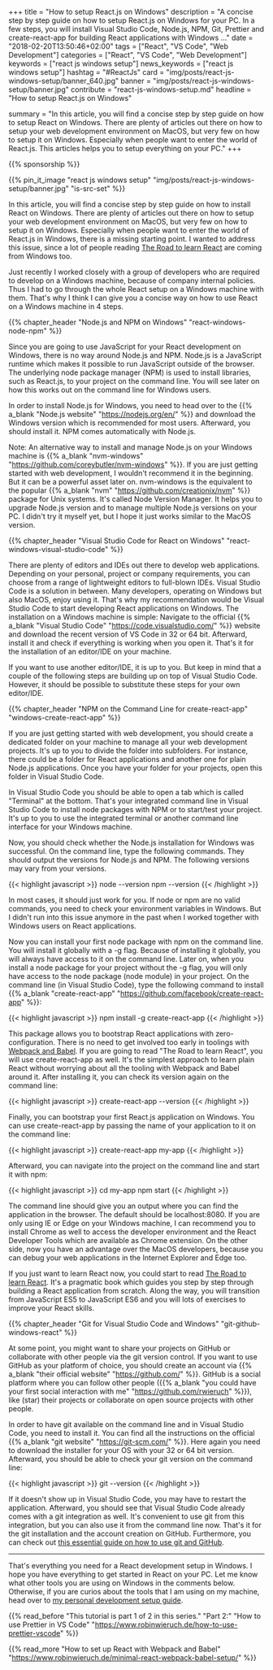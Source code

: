 +++
title = "How to setup React.js on Windows"
description = "A concise step by step guide on how to setup React.js on Windows for your PC. In a few steps, you will install Visual Studio Code, Node.js, NPM, Git, Prettier and create-react-app for building React applications with Windows ..."
date = "2018-02-20T13:50:46+02:00"
tags = ["React", "VS Code", "Web Development"]
categories = ["React", "VS Code", "Web Development"]
keywords = ["react js windows setup"]
news_keywords = ["react js windows setup"]
hashtag = "#ReactJs"
card = "img/posts/react-js-windows-setup/banner_640.jpg"
banner = "img/posts/react-js-windows-setup/banner.jpg"
contribute = "react-js-windows-setup.md"
headline = "How to setup React.js on Windows"

summary = "In this article, you will find a concise step by step guide on how to setup React on Windows. There are plenty of articles out there on how to setup your web development environment on MacOS, but very few on how to setup it on Windows. Especially when people want to enter the world of React.js. This articles helps you to setup everything on your PC."
+++

{{% sponsorship %}}

{{% pin_it_image "react js windows setup" "img/posts/react-js-windows-setup/banner.jpg" "is-src-set" %}}

In this article, you will find a concise step by step guide on how to install React on Windows. There are plenty of articles out there on how to setup your web development environment on MacOS, but very few on how to setup it on Windows. Especially when people want to enter the world of React.js in Windows, there is a missing starting point. I wanted to address this issue, since a lot of people reading [The Road to learn React](https://www.robinwieruch.de/the-road-to-learn-react/) are coming from Windows too.

Just recently I worked closely with a group of developers who are required to develop on a Windows machine, because of company internal policies. Thus I had to go through the whole React setup on a Windows machine with them. That's why I think I can give you a concise way on how to use React on a Windows machine in 4 steps.

{{% chapter_header "Node.js and NPM on Windows" "react-windows-node-npm" %}}

Since you are going to use JavaScript for your React development on Windows, there is no way around Node.js and NPM. Node.js is a JavaScript runtime which makes it possible to run JavaScript outside of the browser. The underlying node package manager (NPM) is used to install libraries, such as React.js, to your project on the command line. You will see later on how this works out on the command line for Windows users.

In order to install Node.js for Windows, you need to head over to the {{% a_blank "Node.js website" "https://nodejs.org/en/" %}} and download the Windows version which is recommended for most users. Afterward, you should install it. NPM comes automatically with Node.js.

Note: An alternative way to install and manage Node.js on your Windows machine is {{% a_blank "nvm-windows" "https://github.com/coreybutler/nvm-windows" %}}. If you are just getting started with web development, I wouldn't recommend it in the beginning. But it can be a powerful asset later on. nvm-windows is the equivalent to the popular {{% a_blank "nvm" "https://github.com/creationix/nvm" %}} package for Unix systems. It's called Node Version Manager. It helps you to upgrade Node.js version and to manage multiple Node.js versions on your PC. I didn't try it myself yet, but I hope it just works similar to the MacOS version.

{{% chapter_header "Visual Studio Code for React on Windows" "react-windows-visual-studio-code" %}}

There are plenty of editors and IDEs out there to develop web applications. Depending on your personal, project or company requirements, you can choose from a range of lightweight editors to full-blown IDEs. Visual Studio Code is a solution in between. Many developers, operating on Windows but also MacOS, enjoy using it. That's why my recommendation would be Visual Studio Code to start developing React applications on Windows. The installation on a Windows machine is simple: Navigate to the official {{% a_blank "Visual Studio Code" "https://code.visualstudio.com/" %}} website and download the recent version of VS Code in 32 or 64 bit. Afterward, install it and check if everything is working when you open it. That's it for the installation of an editor/IDE on your machine.

If you want to use another editor/IDE, it is up to you. But keep in mind that a couple of the following steps are building up on top of Visual Studio Code. However, it should be possible to substitute these steps for your own editor/IDE.

{{% chapter_header "NPM on the Command Line for create-react-app" "windows-create-react-app" %}}

If you are just getting started with web development, you should create a dedicated folder on your machine to manage all your web development projects. It's up to you to divide the folder into subfolders. For instance, there could be a folder for React applications and another one for plain Node.js applications. Once you have your folder for your projects, open this folder in Visual Studio Code.

In Visual Studio Code you should be able to open a tab which is called "Terminal" at the bottom. That's your integrated command line in Visual Studio Code to install node packages with NPM or to start/test your project. It's up to you to use the integrated terminal or another command line interface for your Windows machine.

Now, you should check whether the Node.js installation for Windows was successful. On the command line, type the following commands. They should output the versions for Node.js and NPM. The following versions may vary from your versions.

{{< highlight javascript >}}
node --version
npm --version
{{< /highlight >}}

In most cases, it should just work for you. If node or npm are no valid commands, you need to check your environment variables in Windows. But I didn't run into this issue anymore in the past when I worked together with Windows users on React applications.

Now you can install your first node package with npm on the command line. You will install it globally with a -g flag. Because of installing it globally, you will always have access to it on the command line. Later on, when you install a node package for your project without the -g flag, you will only have access to the node package (node module) in your project. On the command line (in Visual Studio Code), type the following command to install {{% a_blank "create-react-app" "https://github.com/facebook/create-react-app" %}}:

{{< highlight javascript >}}
npm install -g create-react-app
{{< /highlight >}}

This package allows you to bootstrap React applications with zero-configuration. There is no need to get involved too early in toolings with [Webpack and Babel](https://github.com/rwieruch/minimal-react-webpack-babel-setup). If you are going to read "The Road to learn React", you will use create-react-app as well. It's the simplest approach to learn plain React without worrying about all the tooling with Webpack and Babel around it. After installing it, you can check its version again on the command line:

{{< highlight javascript >}}
create-react-app --version
{{< /highlight >}}

Finally, you can bootstrap your first React.js application on Windows. You can use create-react-app by passing the name of your application to it on the command line:

{{< highlight javascript >}}
create-react-app my-app
{{< /highlight >}}

Afterward, you can navigate into the project on the command line and start it with npm:

{{< highlight javascript >}}
cd my-app
npm start
{{< /highlight >}}

The command line should give you an output where you can find the application in the browser. The default should be localhost:8080. If you are only using IE or Edge on your Windows machine, I can recommend you to install Chrome as well to access the developer environment and the React Developer Tools which are available as Chrome extension. On the other side, now you have an advantage over the MacOS developers, because you can debug your web applications in the Internet Explorer and Edge too.

If you just want to learn React now, you could start to read [The Road to learn React](https://www.robinwieruch.de/the-road-to-learn-react/). It's a pragmatic book which guides you step by step through building a React application from scratch. Along the way, you will transition from JavaScript ES5 to JavaScript ES6 and you will lots of exercises to improve your React skills.

{{% chapter_header "Git for Visual Studio Code and Windows" "git-github-windows-react" %}}

At some point, you might want to share your projects on GitHub or collaborate with other people via the git version control. If you want to use GitHub as your platform of choice, you should create an account via {{% a_blank "their official website" "https://github.com/" %}}. GitHub is a social platform where you can follow other people ({{% a_blank "you could have your first social interaction with me" "https://github.com/rwieruch" %}}), like (star) their projects or collaborate on open source projects with other people.

In order to have git available on the command line and in Visual Studio Code, you need to install it. You can find all the instructions on the official {{% a_blank "git website" "https://git-scm.com/" %}}. Here again you need to download the installer for your OS with your 32 or 64 bit version. Afterward, you should be able to check your git version on the command line:

{{< highlight javascript >}}
git --version
{{< /highlight >}}

If it doesn't show up in Visual Studio Code, you may have to restart the application. Afterward, you should see that Visual Studio Code already comes with a git integration as well. It's convenient to use git from this integration, but you can also use it from the command line now. That's it for the git installation and the account creation on GitHub. Furthermore, you can check out [this essential guide on how to use git and GitHub](https://www.robinwieruch.de/git-essential-commands/).

<hr class="section-divider">

That's everything you need for a React development setup in Windows. I hope you have everything to get started in React on your PC. Let me know what other tools you are using on Windows in the comments below. Otherwise, if you are curios about the tools that I am using on my machine, head over to [my personal development setup guide](https://www.robinwieruch.de/developer-setup).

{{% read_before "This tutorial is part 1 of 2 in this series." "Part 2:" "How to use Prettier in VS Code" "https://www.robinwieruch.de/how-to-use-prettier-vscode" %}}

{{% read_more "How to set up React with Webpack and Babel" "https://www.robinwieruch.de/minimal-react-webpack-babel-setup/" %}}
